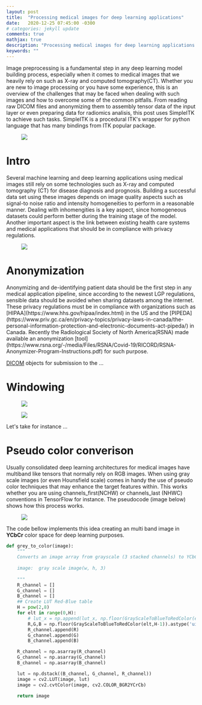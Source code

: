 ```yaml
---
layout: post
title:  "Processing medical images for deep learning applications"
date:   2020-12-25 07:45:00 -0300
# categories: jekyll update
comments: true
mathjax: true
description: "Processing medical images for deep learning applications."
keywords: ""
---
```


Image preprocessing is a fundamental step in any deep learning model building process, especially when it comes to medical images that we heavily rely on such as X-ray and computed tomography(CT). Whether you are new to image processing or you have some experience, this is an overview of the challenges that may be faced when dealing with such images and how to overcome some of the common pitfalls. From reading raw DICOM files and anonymizing them to assembly tensor data of the input layer or even preparing data for radiomics analisis, this post uses SimpleITK to achieve such tasks. SimpleITK is a procedural ITK's wrapper for python language that has many bindings from ITK popular package.

<figure>
  <img src="{{site.url}}/assets/img/img_proc/ct_scans.png"/>
</figure>

<h1>Intro</h1> 

Several machine learning and deep learning applications using medical images still rely on some technologies such as X-ray and computed tomography (CT) for disease diagnosis and prognosis. Building a successful data set using these images depends on image quality aspects such as signal-to noise ratio and intensity homogeneities to perform in a reasonable manner. Dealing with inhomengities is a key aspect, since homogeneous datasets could perform better during the training stage of the model. Another important aspect is the link between existing health care systems and medical applications that should be in compliance with privacy regulations.

<figure>
  <img src="{{site.url}}/assets/img/img_proc/pre_process_pipeline.png"/>
</figure>

<h1>Anonymization</h1> 
Anonymizing and de-identifying patient data should be the first step in any medical application pipeline, since according to the newest LGP regulations, sensible data should be avoided when sharing datasets among the internet. These privacy regulations must be in compliance with organizations such as [HIPAA](https://www.hhs.gov/hipaa/index.html) in the US and the [PIPEDA](https://www.priv.gc.ca/en/privacy-topics/privacy-laws-in-canada/the-personal-information-protection-and-electronic-documents-act-pipeda/) in Canada. Recently the Radiological Society of North America(RSNA) made available an anonymization [tool](https://www.rsna.org/-/media/Files/RSNA/Covid-19/RICORD/RSNA-Anonymizer-Program-Instructions.pdf) for such purpose. 

[DICOM](https://dicom.innolitics.com/ciods/ct-image) objects for submission to the ...

<h1>Windowing</h1> 

<figure>
  <img src="{{site.url}}/assets/img/img_proc/level_intensities"/>
</figure>

<figure>
  <img src="{{site.url}}/assets/img/img_proc/level_intesities_comparison"/>
</figure>


Let's take for instance ...

<h1>Pseudo color converison</h1> 

Usually consolidated deep learning architectures for medical images have multiband like tensors that normally rely on RGB images. When using gray scale images (or even Hounsfield scale) comes in handy the use of pseudo color techniques that may enhance the target features within. This works whether you are using channels_first(NCHW) or channels_last (NHWC) conventions in TensorFlow for instance. The pseudocode (image below) shows how this process works.

<figure>
  <img src="{{site.url}}/assets/img/img_proc/red_blue_conversion"/>
</figure>

The code bellow implements this idea creating an multi band image in <b>YCbCr</b> color space for deep learning purposes. 

```python
def grey_to_color(image):
    """
    Converts an image array from grayscale (3 stacked channels) to YCbCr
    
    image:  gray scale image(w, h, 3)
  
    """
    R_channel = []
    G_channel = []
    B_channel = []
    ## Create LUT Red-Blue table
    H = pow(2,8)
    for elt in range(0,H):
        # lut_x = np.append(lut_x, np.floor(GrayScaleToBlueToRedColor(elt,255)).astype('uint8'), axis=0)
        R,G,B = np.floor(GrayScaleToBlueToRedColor(elt,H-1)).astype('uint8')
        R_channel.append(R)
        G_channel.append(G)
        B_channel.append(B)

    R_channel = np.asarray(R_channel)
    G_channel = np.asarray(G_channel)
    B_channel = np.asarray(B_channel)

    lut = np.dstack((B_channel, G_channel, R_channel))
    image = cv2.LUT(image, lut)
    image = cv2.cvtColor(image, cv2.COLOR_BGR2YCrCb)
    
    return image
```